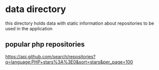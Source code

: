 # data directory
this directory holds data with static information about repositories to be used in the application

## popular php repositories
https://api.github.com/search/repositories?q=language:PHP+stars%3A%3E0&sort=stars&per_page=100